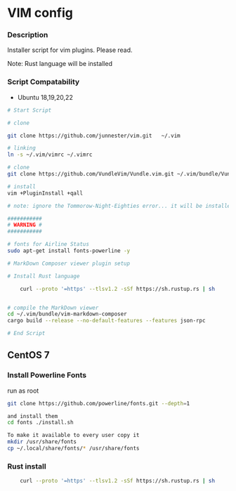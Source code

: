 VIM config
============

### Description

Installer script for vim plugins.   Please read.

Note: Rust language will be installed

### Script Compatability
* Ubuntu 18,19,20,22

```bash
# Start Script

# clone

git clone https://github.com/junnester/vim.git   ~/.vim

# linking
ln -s ~/.vim/vimrc ~/.vimrc

# clone
git clone https://github.com/VundleVim/Vundle.vim.git ~/.vim/bundle/Vundle.vim

# install
vim +PluginInstall +qall

# note: ignore the Tommorow-Night-Eighties error... it will be installed.

###########
# WARNING #
###########

# fonts for Airline Status
sudo apt-get install fonts-powerline -y

# MarkDown Composer viewer plugin setup

# Install Rust language

    curl --proto '=https' --tlsv1.2 -sSf https://sh.rustup.rs | sh


# compile the MarkDown viewer
cd ~/.vim/bundle/vim-markdown-composer
cargo build --release --no-default-features --features json-rpc

# End Script
```

CentOS 7
--------

### Install Powerline Fonts
run as root
``` bash
git clone https://github.com/powerline/fonts.git --depth=1

and install them
cd fonts ./install.sh

To make it available to every user copy it
mkdir /usr/share/fonts
cp ~/.local/share/fonts/* /usr/share/fonts
```

### Rust install
```bash
    curl --proto '=https' --tlsv1.2 -sSf https://sh.rustup.rs | sh
```

